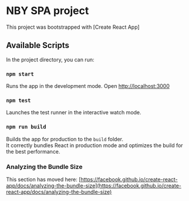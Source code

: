 # NBY SPA project

This project was bootstrapped with [Create React App]

## Available Scripts

In the project directory, you can run:

### `npm start`

Runs the app in the development mode.
Open [http://localhost:3000](http://localhost:3000)

### `npm test`

Launches the test runner in the interactive watch mode.

### `npm run build`

Builds the app for production to the `build` folder.\
It correctly bundles React in production mode and optimizes the build for the best performance.

### Analyzing the Bundle Size

This section has moved here: [https://facebook.github.io/create-react-app/docs/analyzing-the-bundle-size](https://facebook.github.io/create-react-app/docs/analyzing-the-bundle-size)
